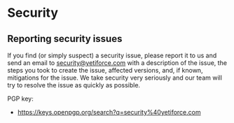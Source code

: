 # Security

## Reporting security issues

If you find (or simply suspect) a security issue, please report it to us and send an email to security@yetiforce.com with a description of the issue, the steps you took to create the issue, affected versions, and, if known, mitigations for the issue.
We take security very seriously and our team will try to resolve the issue as quickly as possible.

PGP key:
- https://keys.openpgp.org/search?q=security%40yetiforce.com
